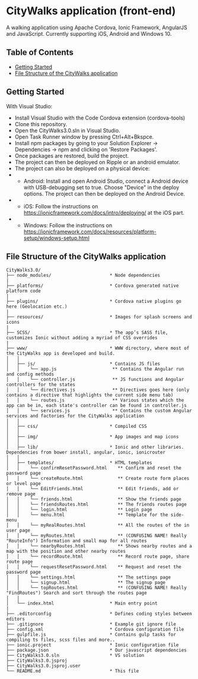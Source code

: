 # CityWalks application (front-end)

A walking application using Apache Cordova, Ionic Framework, AngularJS and JavaScript. Currently supporting iOS, Android and Windows 10.

## Table of Contents
 - [Getting Started](#getting-started)
 - [File Structure of the CityWalks application](#file-structure-of-app)

## Getting Started

With Visual Studio:
* Install Visual Studio with the Code Cordova extension (cordova-tools) 
* Clone this repository.
* Open the CityWalks3.0.sln in Visual Studio.
* Open Task Runner window by pressing Ctrl+Alt+Bkspce.    
* Install npm packages by going to your Solution Explorer -> Dependencies -> npm and clicking on 'Restore Packages'. 
* Once packages are restored, build the project.
* The project can then be deployed on Ripple or an android emulator. 
* The project can also be deployed on a physical device: 
* - Android: Install and open Android Studio, connect a Android device with USB-debugging set to true. Choose "Device" in the deploy options. The project can then be deployed on the Android Device. 
* - iOS: Follow the instructions on https://ionicframework.com/docs/intro/deploying/ at the iOS part.
* - Windows: Follow the instructions on https://ionicframework.com/docs/resources/platform-setup/windows-setup.html


## File Structure of the CityWalks application

```
CityWalks3.0/
├── node_modules/                      * Node dependencies
|
├── platforms/                         * Cordova generated native platform code
|
├── plugins/                           * Cordova native plugins go here (Geolocation etc.)
|
├── resources/                         * Images for splash screens and icons
|
├── SCSS/                              * The app’s SASS file, customizes Ionic without adding a myriad of CSS overrides
|
├── www/                               * WWW directory, where most of the CityWalks app is developed and build.
│   │   
│   ├── js/                            * Contains JS files
│   │    └── app.js                     ** Contains the Angular run and config methods
│   │    └── controller.js              ** JS functions and Angular controllers for the states 
│   │    └── directives.js              ** Directives goes here (only contains a directive that highlights the current side menu tab)
│   │    └── routes.js                  ** Various states which the app can be in, each state's controller can be found in controller.js
│   │    └── services.js                ** Contains the custom Angular services and factories for the CityWalks application
│   │
│   ├── css/                           * Compiled CSS
│   │
│   ├── img/                           * App images and map icons
│   │
│   ├── lib/                           * Ionic and other libraries. Dependencies from bower install, angular, ionic, ionicrouter 
│   │
│   ├── templates/                     * HTML templates
│   │    └── confirmResetPassword.html    ** Confirm and reset the password page
│   │    └── createRoute.html             ** Create route form places or level page
│   │    └── EditFriends.html             ** Edit friends, add or remove page
│   │    └── friends.html                 ** Show the friends page
│   │    └── friendsRoutes.html           ** The friends routes page
│   │    └── login.html                   ** Login page
│   │    └── menu.html                    ** Template for the side-menu 
│   │    └── myRealRoutes.html            ** All the routes of the in user page
│   │    └── myRoutes.html                ** (CONFUSING NAME! Really "RouteInfo") Information and small map for all routes
│   │    └── nearbyRoutes.html            ** Shows nearby routes and a map with the position and other nearby routes
│   │    └── recordRoute.html             ** Record route page, share route page
│   │    └── requestResetPassword.html    ** Request and reset the password page
│   │    └── settings.html                ** The settings page
│   │    └── signup.html                  ** The signup page
│   │    └── topRoutes.html               ** (CONFUSING NAME! Really "FindRoutes") Search and sort through the routes page
│   │
│   └── index.html                     * Main entry point
|
├── .editorconfig                      * Defines coding styles between editors
├── .gitignore                         * Example git ignore file
├── config.xml                         * Cordova configuration file
├── gulpfile.js                        * Contains gulp tasks for compiling ts files, scss files and more..
├── ionic.project                      * Ionic configuration file
├── package.json                       * Our javascript dependencies
├── CityWalks3.0.sln                   * VS solution
├── CityWalks3.0.jsproj        
├── CityWalks3.0.jsproj.user     
└── README.md                          * This file
```

